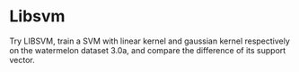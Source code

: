 # Libsvm
Try LIBSVM, train a SVM with linear kernel and gaussian kernel respectively on the watermelon dataset 3.0a, and compare the difference of its support vector.
